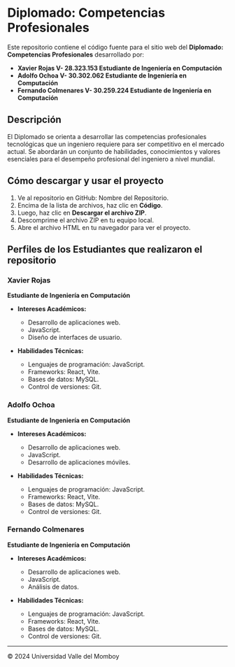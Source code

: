 # Diplomado: Competencias Profesionales

Este repositorio contiene el código fuente para el sitio web del **Diplomado: Competencias Profesionales** desarrollado por:
- **Xavier Rojas V- 28.323.153 Estudiante de Ingeniería en Computación**
- **Adolfo Ochoa V- 30.302.062 Estudiante de Ingeniería en Computación**
- **Fernando Colmenares V- 30.259.224 Estudiante de Ingeniería en Computación**

## Descripción

El Diplomado se orienta a desarrollar las competencias profesionales tecnológicas que un ingeniero requiere para ser competitivo en el mercado actual. Se abordarán un conjunto de habilidades, conocimientos y valores esenciales para el desempeño profesional del ingeniero a nivel mundial.

## Cómo descargar y usar el proyecto

1. Ve al repositorio en GitHub: Nombre del Repositorio.
2. Encima de la lista de archivos, haz clic en **Código**.
3. Luego, haz clic en **Descargar el archivo ZIP**.
4. Descomprime el archivo ZIP en tu equipo local.
5. Abre el archivo HTML en tu navegador para ver el proyecto.

## Perfiles de los Estudiantes que realizaron el repositorio

### Xavier Rojas

**Estudiante de Ingeniería en Computación**

- **Intereses Académicos:**
  - Desarrollo de aplicaciones web.
  - JavaScript.
  - Diseño de interfaces de usuario.

- **Habilidades Técnicas:**
  - Lenguajes de programación: JavaScript.
  - Frameworks: React, Vite.
  - Bases de datos: MySQL.
  - Control de versiones: Git.

### Adolfo Ochoa

**Estudiante de Ingeniería en Computación**

- **Intereses Académicos:**
  - Desarrollo de aplicaciones web.
  - JavaScript.
  - Desarrollo de aplicaciones móviles.

- **Habilidades Técnicas:**
  - Lenguajes de programación: JavaScript.
  - Frameworks: React, Vite.
  - Bases de datos: MySQL.
  - Control de versiones: Git.

### Fernando Colmenares

**Estudiante de Ingeniería en Computación**

- **Intereses Académicos:**
  - Desarrollo de aplicaciones web.
  - JavaScript.
  - Análisis de datos.

- **Habilidades Técnicas:**
  - Lenguajes de programación: JavaScript.
  - Frameworks: React, Vite.
  - Bases de datos: MySQL.
  - Control de versiones: Git.

---

© 2024 Universidad Valle del Momboy
